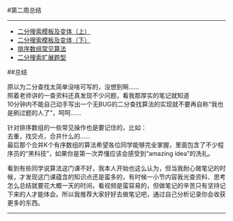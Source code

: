 #第二周总结

------

* [二分搜索模板及变体（上）](chapter2/2_1.md)
* [二分搜索模板及变体（下）](chapter2/2_2.md)
* [排序数组常见算法](chapter2/2_3.md)
* [二分搜索扩展题型](chapter2/2_4.md)

##总结

原以为二分查找太简单没啥可写的，没想到啊……  
照着老师讲的一查资料还真发现不少问题，看我那厚实的笔记就知道  
10分钟内不能自己动手写出一个无BUG的二分查找算法的实现就不要再自称“我也是刷过题的人了”，呵呵……  

针对排序数组的一些常见操作也是要记住的，比如：  
去重，找交点，合并什么的……  
最后那个合并K个有序数组的算法希望各位同学能够完全掌握，里面包含了不少程序员的“黑科技”，如果你是第一次弄懂应该会感受到“amazing idea”的洗礼。  


看到有些同学说算法这门课不好，我本人开始也这么认为，但当我耐心做笔记的时候，才发现这门课蕴含的知识点还是蛮多的，有时候一小节内容我光查资料、思考怎么总结就要花大概一天的时间，看视频是蛮容易的，但做笔记的辛苦只有坚持记下来的人才能体会。所以我推荐大家好好去做笔记吧，通过自己分析记录你会收获更多的东西。

------